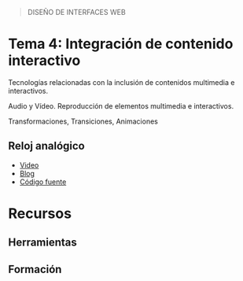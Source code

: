 > DISEÑO DE INTERFACES WEB

# Tema 4: Integración de contenido interactivo  <!-- omit in toc -->

Tecnologías relacionadas con la inclusión de contenidos multimedia e interactivos.

Audio y Vídeo. Reproducción de elementos multimedia e interactivos.

Transformaciones, Transiciones, Animaciones


## Reloj analógico

- [Video](https://www.youtube.com/watch?v=seZf0-3DspQ)
- [Blog](https://xantosromero.hashnode.dev/reloj-analogo)
- [Código fuente](https://github.com/xantosromerodev/analog-clock)


# Recursos

## Herramientas


## Formación



